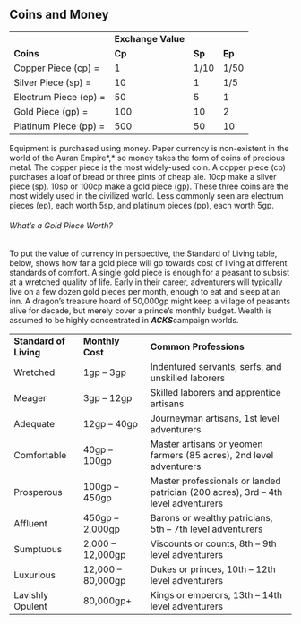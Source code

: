 ## Coins and Money

|  |  |  |  |
| --- | --- | --- | --- |
|  | **Exchange Value** | | |
| **Coins** | **Cp** | **Sp** | **Ep** | | **Gp** | **Pp** |
| Copper Piece (cp) = | 1 | 1/10 | 1/50 | | 1/100 | 1/500 |
| Silver Piece (sp) = | 10 | 1 | 1/5 | | 1/10 | 1/50 |
| Electrum Piece (ep) = | 50 | 5 | 1 | | 1/2 | 1/10 |
| Gold Piece (gp) = | 100 | 10 | 2 | | 1 | 1/5 |
| Platinum Piece (pp) = | 500 | 50 | 10 | | 5 | 1 |

Equipment is purchased using money. Paper currency is non-existent in the world of the Auran Empire*,* so money takes the form of coins of precious metal. The copper piece is the most widely-used coin. A copper piece (cp) purchases a loaf of bread or three pints of cheap ale. 10cp make a silver piece (sp). 10sp or 100cp make a gold piece (gp). These three coins are the most widely used in the civilized world. Less commonly seen are electrum pieces (ep), each worth 5sp, and platinum pieces (pp), each worth 5gp.

###### What’s a Gold Piece Worth?

To put the value of currency in perspective, the Standard of Living table, below, shows how far a gold piece will go towards cost of living at different standards of comfort. A single gold piece is enough for a peasant to subsist at a wretched quality of life. Early in their career, adventurers will typically live on a few dozen gold pieces per month, enough to eat and sleep at an inn. A dragon’s treasure hoard of 50,000gp might keep a village of peasants alive for decade, but merely cover a prince’s monthly budget. Wealth is assumed to be highly concentrated in ***ACKS***campaign worlds.

|  |  |  |
| --- | --- | --- |
| **Standard of Living** | **Monthly Cost** | **Common Professions** |
| Wretched | 1gp – 3gp | Indentured servants, serfs, and unskilled laborers |
| Meager | 3gp – 12gp | Skilled laborers and apprentice artisans |
| Adequate | 12gp – 40gp | Journeyman artisans, 1st level adventurers |
| Comfortable | 40gp – 100gp | Master artisans or yeomen farmers (85 acres), 2nd level adventurers |
| Prosperous | 100gp – 450gp | Master professionals or landed patrician (200 acres), 3rd – 4th level adventurers |
| Affluent | 450gp – 2,000gp | Barons or wealthy patricians, 5th – 7th level adventurers |
| Sumptuous | 2,000 – 12,000gp | Viscounts or counts, 8th – 9th level adventurers |
| Luxurious | 12,000 – 80,000gp | Dukes or princes, 10th – 12th level adventurers |
| Lavishly Opulent | 80,000gp+ | Kings or emperors, 13th – 14th level adventurers |
